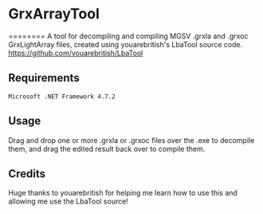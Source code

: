 # GrxArrayTool
========
A tool for decompiling and compiling MGSV .grxla and .grxoc GrxLightArray files, created using youarebritish's LbaTool source code.
https://github.com/youarebritish/LbaTool

Requirements
--------
```
Microsoft .NET Framework 4.7.2
```

Usage
--------
Drag and drop one or more .grxla or .grxoc files over the .exe to decompile them, and drag the edited result back over to compile them. 

Credits
--------
Huge thanks to youarebritish for helping me learn how to use this and allowing me use the LbaTool source!
